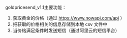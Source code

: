 goldpricesend_v1.1主要功能：
1. 获取黄金的价格（通过 https://www.nowapi.com/api ）
2. 把获取的价格相关的信息存储到本地 csv 文件中
3. 当价格满足条件时发送短信（通过阿里云的短信平台）
